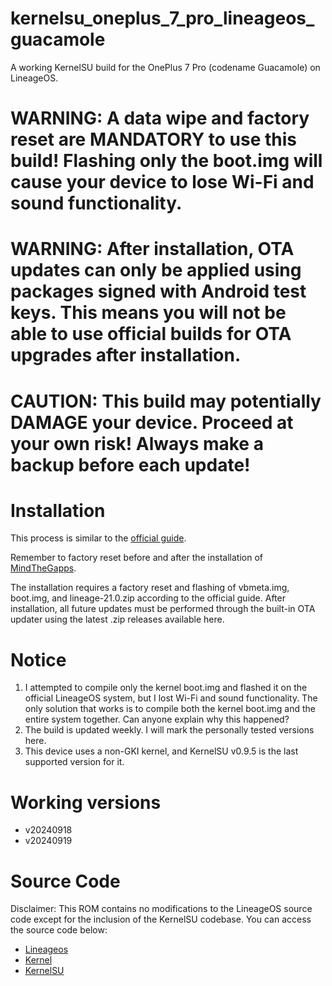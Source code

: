 # kernelsu_oneplus_7_pro_lineageos_guacamole
A working KernelSU build for the OnePlus 7 Pro (codename Guacamole) on LineageOS.


# WARNING: A data wipe and factory reset are MANDATORY to use this build! Flashing only the boot.img will cause your device to lose Wi-Fi and sound functionality.

# WARNING: After installation, OTA updates can only be applied using packages signed with Android test keys. This means you will not be able to use official builds for OTA upgrades after installation.

# CAUTION: This build may potentially DAMAGE your device. Proceed at your own risk! Always make a backup before each update!

# Installation
This process is similar to the [official guide](https://wiki.lineageos.org/devices/guacamole/install/).

Remember to factory reset before and after the installation of [MindTheGapps](https://wiki.lineageos.org/gapps/).

The installation requires a factory reset and flashing of vbmeta.img, boot.img, and lineage-21.0.zip according to the official guide. After installation, all future updates must be performed through the built-in OTA updater using the latest .zip releases available here.


# Notice
1. I attempted to compile only the kernel boot.img and flashed it on the official LineageOS system, but I lost Wi-Fi and sound functionality. The only solution that works is to compile both the kernel boot.img and the entire system together. Can anyone explain why this happened?
2. The build is updated weekly. I will mark the personally tested versions here.
3. This device uses a non-GKI kernel, and KernelSU v0.9.5 is the last supported version for it.

# Working versions
- v20240918
- v20240919

# Source Code

Disclaimer: This ROM contains no modifications to the LineageOS source code except for the inclusion of the KernelSU codebase. You can access the source code below:

- [Lineageos](https://github.com/LineageOS/android)
- [Kernel](https://github.com/LineageOS/android_kernel_oneplus_sm8150)
- [KernelSU](https://github.com/tiann/KernelSU)
